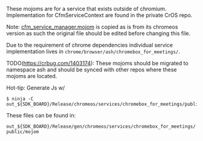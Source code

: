 These mojoms are for a service that exists outside of chromium. Implementation
for CfmServiceContext are found in the private CrOS repo.

Note: [cfm_service_manager.mojom] is copied as is from its chromeos version as
such the original file should be edited before changing this file.

Due to the requirement of chrome dependencies individual service implementation
lives in `chrome/browser/ash/chromebox_for_meetings/`.

TODO(https://crbug.com/1403174): These mojoms should be migrated to namespace
ash and should be synced with other repos where these mojoms are located.

Hot-tip: Generate  Js w/

```
$ ninja -C out_${SDK_BOARD}/Release/chromeos/services/chromebox_for_meetings/public/mojom:mojom_js
```
These files can be found in:

`out_${SDK_BOARD}/Release/gen/chromeos/services/chromebox_for_meetings/public/mojom`

[cfm_service_manager.mojom]: https://source.chromium.org/chromium/chromium/src/+/HEAD:chromeos/services/chromebox_for_meetings/public/mojom/cfm_service_manager.mojom
